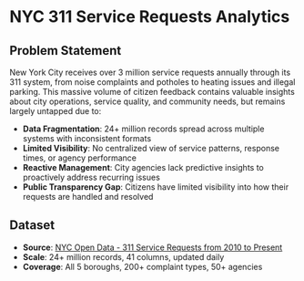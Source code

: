 # NYC 311 Service Requests Analytics

## Problem Statement
New York City receives over 3 million service requests annually through its 311 system, from noise complaints and potholes to heating issues and illegal parking. This massive volume of citizen feedback contains valuable insights about city operations, service quality, and community needs, but remains largely untapped due to:

- **Data Fragmentation**: 24+ million records spread across multiple systems with inconsistent formats
- **Limited Visibility**: No centralized view of service patterns, response times, or agency performance  
- **Reactive Management**: City agencies lack predictive insights to proactively address recurring issues
- **Public Transparency Gap**: Citizens have limited visibility into how their requests are handled and resolved

## Dataset
- **Source**: [NYC Open Data - 311 Service Requests from 2010 to Present](https://data.cityofnewyork.us/Social-Services/311-Service-Requests-from-2010-to-Present/erm2-nwe9)
- **Scale**: 24+ million records, 41 columns, updated daily
- **Coverage**: All 5 boroughs, 200+ complaint types, 50+ agencies
